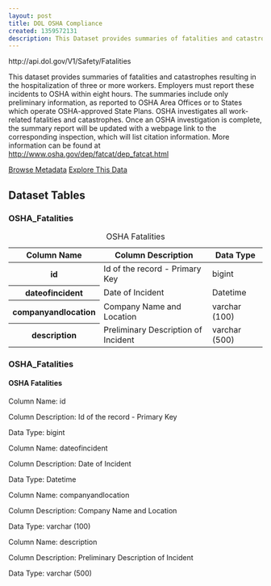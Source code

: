```yaml
---
layout: post
title: DOL OSHA Compliance
created: 1359572131
description: This Dataset provides summaries of fatalities and catastrophes resulting in the hospitalization of three or more workers.
---
```


<div class="force_wrap apiurl">
<p>http://api.dol.gov/V1/Safety/Fatalities</p>
</div>

<p>This dataset provides summaries of fatalities and catastrophes resulting in the hospitalization of three or more workers. Employers must report these incidents to OSHA within eight hours. The summaries include only preliminary information, as reported to OSHA Area Offices or to States which operate OSHA-approved State Plans. OSHA investigates all work-related fatalities and catastrophes. Once an OSHA investigation is complete, the summary report will be updated with a webpage link to the corresponding inspection, which will list citation information. More information can be found at <a href="http://www.osha.gov/dep/fatcat/dep_fatcat.html">http://www.osha.gov/dep/fatcat/dep_fatcat.html</a></p>

<a href ="http://api.dol.gov/V1/Safety/Fatalities/$metadata" class="button radius button_dataset">Browse Metadata</a>
<a href ="https://devtools.dol.gov/APISampler/Home/Index1?datasetName=OSHA%20Fatalities%20Dataset" class="button radius button_dataset">Explore This Data</a>

## Dataset Tables  

<div class="dsktp_tbl">
	<h3>OSHA_Fatalities</h3>
	<table summary="OSHA Fatalities - OSHA Compliance">
		<caption>OSHA Fatalities</caption>
		<thead>
			<tr>
				<th scope="col">Column Name</th>
				<th scope="col">Column Description</th>
				<th scope="col">Data Type</th>
			</tr>
		</thead>
		<tbody>
			<tr>
				<th scope="row">id</th>
				<td>Id of the record - Primary Key</td>
				<td>bigint</td>
			</tr>
			<tr>
				<th scope="row">dateofincident</th>
				<td>Date of Incident</td>
				<td>Datetime</td>
			</tr>
			<tr>
				<th scope="row">companyandlocation</th>
				<td>Company Name and Location</td>
				<td>varchar (100)</td>
			</tr>
			<tr>
				<th scope="row">description</th>
				<td>Preliminary Description of Incident</td>
				<td>varchar (500)</td>
			</tr>
		</tbody>
	</table>
</div>

<div class="mbl_tbl">
	<h3>OSHA_Fatalities</h3>
	<h4>OSHA Fatalities</h4>
	<div class="odd_row">
		<p class="mbl-strng">Column Name: id</p>
		<p><span class="mbl-strng">Column Description:</span> Id of the record - Primary Key</p>
		<p><span class="mbl-strng">Data Type:</span> bigint</p>		
	</div>
	<div class="even_row">
		<p class="mbl-strng">Column Name: dateofincident</p>
		<p><span class="mbl-strng">Column Description:</span> Date of Incident</p>
		<p><span class="mbl-strng">Data Type:</span> Datetime</p>		
	</div>
	<div class="odd_row">
		<p class="mbl-strng">Column Name: companyandlocation</p>
		<p><span class="mbl-strng">Column Description:</span> Company Name and Location 	</p>
		<p><span class="mbl-strng">Data Type:</span> varchar (100)</p>		
	</div>
	<div class="even_row">
		<p class="mbl-strng">Column Name: description</p>
		<p><span class="mbl-strng">Column Description:</span> Preliminary Description of Incident</p>
		<p><span class="mbl-strng">Data Type:</span> varchar (500)</p>		
	</div>
</div>
